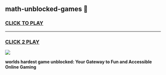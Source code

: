 
## math-unblocked-games 👋
<h3>
<a href="https://premium.freeplayer.one?title=math-unblocked-games&ref=14F">CLICK TO PLAY</a></h3>
<hr>

<h3>
<a href="https://premium.freeplayer.one?title=math-unblocked-games&ref=14F">CLICK 2 PLAY</a>
  
</h3>

<a href="https://premium.freeplayer.one?title=math-unblocked-games&ref=12F/"><img src="https://clearcache.store/games.png"></a>


**worlds hardest game unblocked: Your Gateway to Fun and Accessible Online Gaming**
